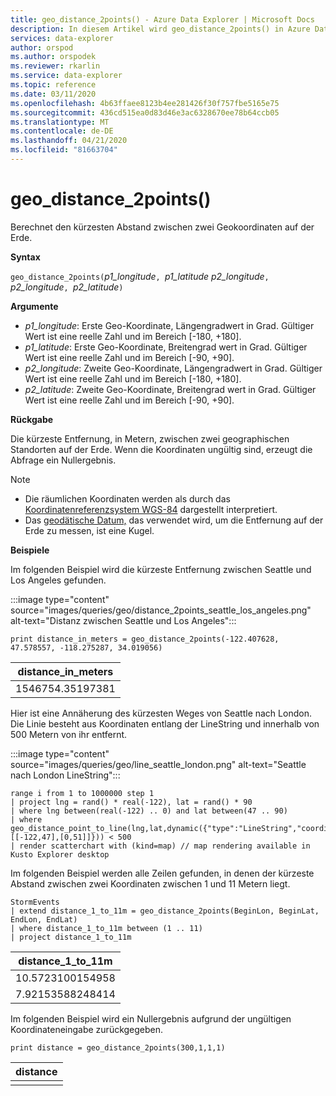```yaml
---
title: geo_distance_2points() - Azure Data Explorer | Microsoft Docs
description: In diesem Artikel wird geo_distance_2points() in Azure Data Explorer beschrieben.
services: data-explorer
author: orspod
ms.author: orspodek
ms.reviewer: rkarlin
ms.service: data-explorer
ms.topic: reference
ms.date: 03/11/2020
ms.openlocfilehash: 4b63ffaee8123b4ee281426f30f757fbe5165e75
ms.sourcegitcommit: 436cd515ea0d83d46e3ac6328670ee78b64ccb05
ms.translationtype: MT
ms.contentlocale: de-DE
ms.lasthandoff: 04/21/2020
ms.locfileid: "81663704"
---
```

# <a name="geo_distance_2points"></a>geo_distance_2points()

Berechnet den kürzesten Abstand zwischen zwei Geokoordinaten auf der Erde.

**Syntax**

`geo_distance_2points(`*p1_longitude*`, `*p1_latitude p2_longitude*`, `*p2_longitude*`, `*p2_latitude*`)`

**Argumente**

* *p1_longitude*: Erste Geo-Koordinate, Längengradwert in Grad. Gültiger Wert ist eine reelle Zahl und im Bereich [-180, +180].
* *p1_latitude*: Erste Geo-Koordinate, Breitengrad wert in Grad. Gültiger Wert ist eine reelle Zahl und im Bereich [-90, +90].
* *p2_longitude*: Zweite Geo-Koordinate, Längengradwert in Grad. Gültiger Wert ist eine reelle Zahl und im Bereich [-180, +180].
* *p2_latitude*: Zweite Geo-Koordinate, Breitengrad wert in Grad. Gültiger Wert ist eine reelle Zahl und im Bereich [-90, +90].

**Rückgabe**

Die kürzeste Entfernung, in Metern, zwischen zwei geographischen Standorten auf der Erde. Wenn die Koordinaten ungültig sind, erzeugt die Abfrage ein Nullergebnis.

> [!NOTE]
> * Die räumlichen Koordinaten werden als durch das [Koordinatenreferenzsystem WGS-84](https://earth-info.nga.mil/GandG/update/index.php?action=home) dargestellt interpretiert.
> * Das [geodätische Datum,](https://en.wikipedia.org/wiki/Geodetic_datum) das verwendet wird, um die Entfernung auf der Erde zu messen, ist eine Kugel.

**Beispiele**

Im folgenden Beispiel wird die kürzeste Entfernung zwischen Seattle und Los Angeles gefunden.

:::image type="content" source="images/queries/geo/distance_2points_seattle_los_angeles.png" alt-text="Distanz zwischen Seattle und Los Angeles":::

```kusto
print distance_in_meters = geo_distance_2points(-122.407628, 47.578557, -118.275287, 34.019056)
```

| distance_in_meters |
|--------------------|
| 1546754.35197381   |

Hier ist eine Annäherung des kürzesten Weges von Seattle nach London. Die Linie besteht aus Koordinaten entlang der LineString und innerhalb von 500 Metern von ihr entfernt.

:::image type="content" source="images/queries/geo/line_seattle_london.png" alt-text="Seattle nach London LineString":::

```kusto
range i from 1 to 1000000 step 1
| project lng = rand() * real(-122), lat = rand() * 90
| where lng between(real(-122) .. 0) and lat between(47 .. 90)
| where geo_distance_point_to_line(lng,lat,dynamic({"type":"LineString","coordinates":[[-122,47],[0,51]]})) < 500
| render scatterchart with (kind=map) // map rendering available in Kusto Explorer desktop
```

Im folgenden Beispiel werden alle Zeilen gefunden, in denen der kürzeste Abstand zwischen zwei Koordinaten zwischen 1 und 11 Metern liegt.
```kusto
StormEvents
| extend distance_1_to_11m = geo_distance_2points(BeginLon, BeginLat, EndLon, EndLat)
| where distance_1_to_11m between (1 .. 11)
| project distance_1_to_11m
```

| distance_1_to_11m |
|-------------------|
| 10.5723100154958  |
| 7.92153588248414  |

Im folgenden Beispiel wird ein Nullergebnis aufgrund der ungültigen Koordinateneingabe zurückgegeben.
```kusto
print distance = geo_distance_2points(300,1,1,1)
```

| distance |
|----------|
|          |